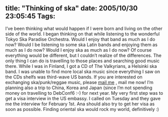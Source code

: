 title: "Thinking of ska"
date: 2005/10/30 23:05:45
Tags: 
---
I&#8217;ve been thinking what would happen if I were born and living on the other side of the world. I began thinking on that while listening to the wonderful Tokyo Ska Paradise Orchestra. Would I enjoy that band as much as I do now? Would I be listening to some ska Latin bands and enjoying them as much as I do now? Would I enjoy ska as much as I do now? Of course everything would be different, but I couldn&#8217;t realize of the differences. The only thing I can do is travelling to those places and searching good music there. While I was in Finland, I got a CD of The Valkyrians, a Helsinki ska band. I was unable to find more local ska music since everything I saw on the CDs shelfs was third-wave US bands. If you are interested on exchanging ska/punk/reggae music, please <a href="mailto:damog@damog.net" target="_blank">mail me</a> , mail me now! I&#8217;m planning also a trip to China, Korea and Japan (since I&#8217;m not spending money on travelling to DebConf6 :-) for next year. My very first step was to get a visa interview in the US embassy. I called on Tuesday and they gave me the interview for February 1st. Ana should also try to get her visa as soon as possible. Finding oriental ska would rock my world, definitively :) <br/><br/>
